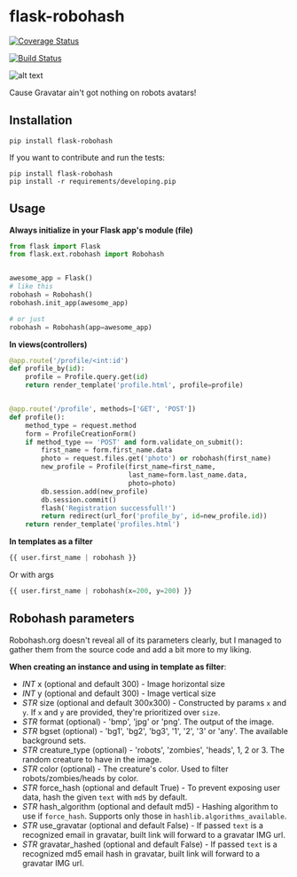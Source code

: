 # flask-robohash

[![Coverage Status](https://coveralls.io/repos/syndbg/flask-robohash/badge.svg)](https://coveralls.io/r/syndbg/flask-robohash)

[![Build Status](https://travis-ci.org/syndbg/flask-robohash.svg)](https://travis-ci.org/syndbg/flask-robohash)

![alt text](https://http://robohash.org/robohash?size=200x200 "Flask Robohash")

Cause Gravatar ain't got nothing on robots avatars!


## Installation


```
pip install flask-robohash
```

If you want to contribute and run the tests:

```
pip install flask-robohash
pip install -r requirements/developing.pip
```

## Usage

**Always initialize in your Flask app's module (file)**

```python
from flask import Flask
from flask.ext.robohash import Robohash


awesome_app = Flask()
# like this
robohash = Robohash()
robohash.init_app(awesome_app)

# or just
robohash = Robohash(app=awesome_app)
```

**In views(controllers)**

```python
@app.route('/profile/<int:id')
def profile_by(id):
    profile = Profile.query.get(id)
    return render_template('profile.html', profile=profile)


@app.route('/profile', methods=['GET', 'POST'])
def profile():
    method_type = request.method
    form = ProfileCreationForm()
    if method_type == 'POST' and form.validate_on_submit():
        first_name = form.first_name.data
        photo = request.files.get('photo') or robohash(first_name)
        new_profile = Profile(first_name=first_name,
                              last_name=form.last_name.data,
                              photo=photo)
        db.session.add(new_profile)
        db.session.commit()
        flash('Registration successfull!')
        return redirect(url_for('profile_by', id=new_profile.id))
    return render_template('profiles.html')
```


**In templates as a filter**

 ```python
 {{ user.first_name | robohash }}
 ```

 Or with args

 ```python
 {{ user.first_name | robohash(x=200, y=200) }}
 ```

## Robohash parameters

Robohash.org doesn't reveal all of its parameters clearly, but I managed to gather them from the source code and add a bit more to my liking.

**When creating an instance and using in template as filter**:

* *INT* x (optional and default 300) - Image horizontal size
* *INT* y (optional and default 300) - Image vertical size
* *STR* size (optional and default 300x300) - Constructed by params `x` and `y`. If `x` and `y` are provided, they're prioritized over `size`.
* *STR* format (optional) - 'bmp', 'jpg' or 'png'. The output of the image.
* *STR* bgset (optional) - 'bg1', 'bg2', 'bg3', '1', '2', '3' or 'any'. The available background sets.
* *STR* creature_type (optional) - 'robots', 'zombies', 'heads', 1, 2 or 3. The random creature to have in the image.
* *STR* color (optional)  - The creature's color. Used to filter robots/zombies/heads by color.
* *STR* force_hash (optional and default True) - To prevent exposing user data, hash the given `text` with `md5` by default.
* *STR* hash_algorithm (optional and default md5) - Hashing algorithm to use if `force_hash`. Supports only those in `hashlib.algorithms_available`.
* *STR* use_gravatar (optional and default False) - If passed `text` is a recognized email in gravatar, built link will forward to a gravatar IMG url.
* *STR* gravatar_hashed (optional and default False) - If passed `text` is a recognized md5 email hash in gravatar, built link will forward to a gravatar IMG url.
